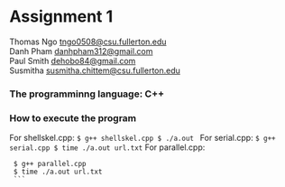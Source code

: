 # Assignment 1
Thomas Ngo  tngo0508@csu.fullerton.edu <br />
Danh Pham   danhpham312@gmail.com <br />
Paul Smith  dehobo84@gmail.com <br />
Susmitha    susmitha.chittem@csu.fullerton.edu <br />

### The programminng language: C++ <br />
### How to execute the program <br />

   For shellskel.cpp:
    ```
    $ g++ shellskel.cpp
    $ ./a.out 
    ```
   For serial.cpp:
    ```
    $ g++ serial.cpp
    $ time ./a.out url.txt
    ```
   For parallel.cpp:
   ```
    $ g++ parallel.cpp
    $ time ./a.out url.txt
    ```
